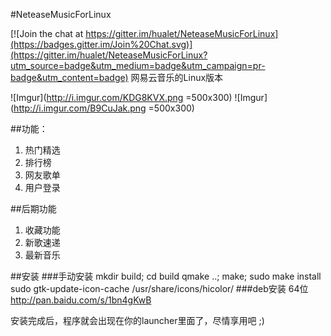 #NeteaseMusicForLinux

[![Join the chat at https://gitter.im/hualet/NeteaseMusicForLinux](https://badges.gitter.im/Join%20Chat.svg)](https://gitter.im/hualet/NeteaseMusicForLinux?utm_source=badge&utm_medium=badge&utm_campaign=pr-badge&utm_content=badge)
网易云音乐的Linux版本

![Imgur](http://i.imgur.com/KDG8KVX.png =500x300)
![Imgur](http://i.imgur.com/B9CuJak.png =500x300)

##功能：
1. 热门精选
2. 排行榜
3. 网友歌单
4. 用户登录

##后期功能
1. 收藏功能
3. 新歌速递
4. 最新音乐

##安装
###手动安装
	mkdir build; cd build
	qmake ..; make; sudo make install
	sudo gtk-update-icon-cache /usr/share/icons/hicolor/
###deb安装
	64位 http://pan.baidu.com/s/1bn4gKwB
	
安装完成后，程序就会出现在你的launcher里面了，尽情享用吧 ;)
	




